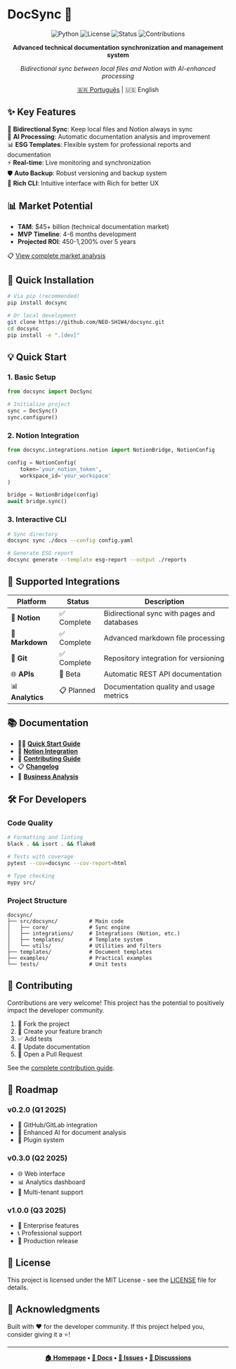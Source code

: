 # DocSync 🚀

<div align="center">

![Python](https://img.shields.io/badge/python-v3.9+-blue.svg)
![License](https://img.shields.io/badge/license-MIT-green.svg)
![Status](https://img.shields.io/badge/status-beta-orange.svg)
![Contributions](https://img.shields.io/badge/contributions-welcome-brightgreen.svg)

**Advanced technical documentation synchronization and management system**

*Bidirectional sync between local files and Notion with AI-enhanced processing*

[🇧🇷 Português](./docs/pt-br/README.md) | 🇺🇸 English

</div>

## ✨ Key Features

🔄 **Bidirectional Sync**: Keep local files and Notion always in sync  
🤖 **AI Processing**: Automatic documentation analysis and improvement  
📊 **ESG Templates**: Flexible system for professional reports and documentation  
⚡ **Real-time**: Live monitoring and synchronization  
🛡️ **Auto Backup**: Robust versioning and backup system  
🎨 **Rich CLI**: Intuitive interface with Rich for better UX  

## 📊 Market Potential

- **TAM**: $45+ billion (technical documentation market)
- **MVP Timeline**: 4-6 months development  
- **Projected ROI**: 450-1,200% over 5 years

📋 [View complete market analysis](./ANALISE_MERCADO_VIABILIDADE.md)

## 🚀 Quick Installation

```bash
# Via pip (recommended)
pip install docsync

# Or local development
git clone https://github.com/NEO-SH1W4/docsync.git
cd docsync
pip install -e ".[dev]"
```

## 💡 Quick Start

### 1. Basic Setup
```python
from docsync import DocSync

# Initialize project
sync = DocSync()
sync.configure()
```

### 2. Notion Integration
```python
from docsync.integrations.notion import NotionBridge, NotionConfig

config = NotionConfig(
    token='your_notion_token',
    workspace_id='your_workspace'
)

bridge = NotionBridge(config)
await bridge.sync()
```

### 3. Interactive CLI
```bash
# Sync directory
docsync sync ./docs --config config.yaml

# Generate ESG report
docsync generate --template esg-report --output ./reports
```

## 🧩 Supported Integrations

| Platform | Status | Description |
|----------|--------|-------------|
| 🎯 **Notion** | ✅ Complete | Bidirectional sync with pages and databases |
| 📝 **Markdown** | ✅ Complete | Advanced markdown file processing |
| 🔗 **Git** | ✅ Complete | Repository integration for versioning |
| 🌐 **APIs** | 🚧 Beta | Automatic REST API documentation |
| 📊 **Analytics** | 📋 Planned | Documentation quality and usage metrics |

## 📚 Documentation

- 🏃‍♂️ [**Quick Start Guide**](./QUICKSTART.md)
- 🎯 [**Notion Integration**](./examples/notion/GUIDE.md)
- 🤝 [**Contributing Guide**](./CONTRIBUTING.md)
- 📋 [**Changelog**](./CHANGELOG.md)
- 💼 [**Business Analysis**](./ANALISE_MERCADO_VIABILIDADE.md)

## 🛠️ For Developers

### Code Quality
```bash
# Formatting and linting
black . && isort . && flake8

# Tests with coverage
pytest --cov=docsync --cov-report=html

# Type checking
mypy src/
```

### Project Structure
```
docsync/
├── src/docsync/          # Main code
│   ├── core/             # Sync engine
│   ├── integrations/     # Integrations (Notion, etc.)
│   ├── templates/        # Template system
│   └── utils/            # Utilities and filters
├── templates/            # Document templates
├── examples/             # Practical examples
└── tests/                # Unit tests
```

## 🤝 Contributing

Contributions are very welcome! This project has the potential to positively impact the developer community.

1. 🍴 Fork the project
2. 🌟 Create your feature branch
3. ✅ Add tests
4. 📝 Update documentation
5. 🚀 Open a Pull Request

See the [complete contribution guide](./CONTRIBUTING.md).

## 🎯 Roadmap

### v0.2.0 (Q1 2025)
- 🔗 GitHub/GitLab integration
- 🧠 Enhanced AI for document analysis
- 🧩 Plugin system

### v0.3.0 (Q2 2025)
- 🌐 Web interface
- 📊 Analytics dashboard
- 👥 Multi-tenant support

### v1.0.0 (Q3 2025)
- 🏢 Enterprise features
- 📞 Professional support
- 🚀 Production release

## 📜 License

This project is licensed under the MIT License - see the [LICENSE](LICENSE) file for details.

## 🌟 Acknowledgments

Built with ❤️ for the developer community. If this project helped you, consider giving it a ⭐!

---

<div align="center">

**[🏠 Homepage](https://github.com/NEO-SH1W4/docsync) • [📖 Docs](https://github.com/NEO-SH1W4/docsync#readme) • [🐛 Issues](https://github.com/NEO-SH1W4/docsync/issues) • [💬 Discussions](https://github.com/NEO-SH1W4/docsync/discussions)**

</div>
